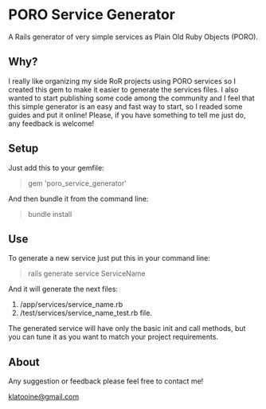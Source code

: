 # PORO Service Generator
A Rails generator of very simple services as Plain Old Ruby Objects (PORO).

## Why?
I really like organizing my side RoR projects using PORO services so I created this gem to make it easier to generate the services files.
I also wanted to start publishing some code among the community and I feel that this simple generator is an easy and fast way to start, so I readed some guides and put it online! Please, if you have something to tell me just do, any feedback is welcome!

## Setup
Just add this to your gemfile:

> gem 'poro_service_generator'

And then bundle it from the command line:

> bundle install

## Use
To generate a new service just put this in your command line:

> rails generate service ServiceName

And it will generate the next files:
1. /app/services/service_name.rb
1. /test/services/service_name_test.rb file.

The generated service will have only the basic init and call methods, but you can tune it as you want to match your project requirements.

## About
Any suggestion or feedback please feel free to contact me!

klatooine@gmail.com
